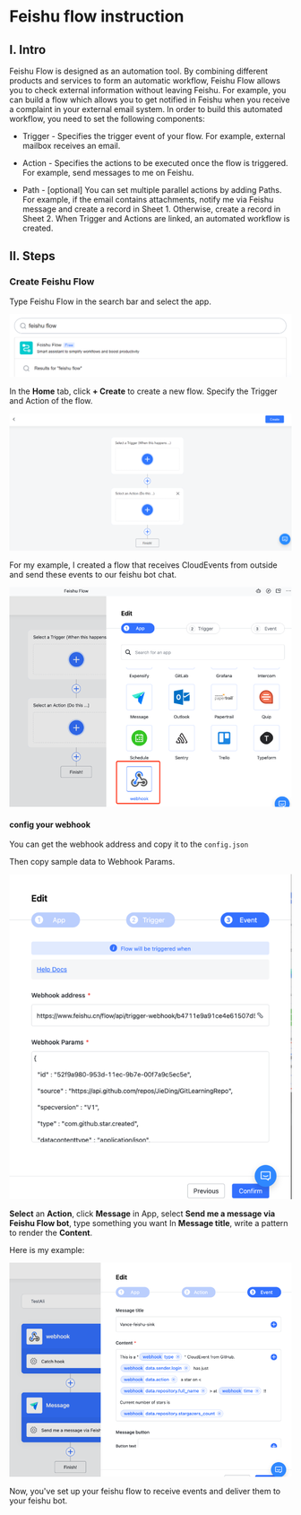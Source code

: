 # Feishu flow instruction

## I. Intro

Feishu Flow is designed as an automation tool. By combining different products and services to form an automatic workflow, Feishu Flow allows you to check external information without leaving Feishu. For example, you can build a flow which allows you to get notified in Feishu when you receive a complaint in your external email system.
In order to build this automated workflow, you need to set the following components:

- Trigger - Specifies the trigger event of your flow. For example, external mailbox receives an email.

- Action - Specifies the actions to be executed once the flow is triggered. For example, send messages to me on Feishu.

- Path - [optional] You can set multiple parallel actions by adding Paths. For example, if the email contains attachments, notify me via Feishu message and create a record in Sheet 1. Otherwise, create a record in Sheet 2.
When Trigger and Actions are linked, an automated workflow is created. 

## II. Steps
### Create Feishu Flow

Type Feishu Flow in the search bar and select the app. 

![feishuflow](feishuflow_1.png)

In the **Home** tab, click **+ Create** to create a new flow. Specify the Trigger and Action of the flow.

![feishuflow](feishuflow_2.png)

For my example, I created a flow that receives CloudEvents from outside and send these events to our feishu bot chat.

![feishuflow](webhook.png)

#### config your webhook

You can get the webhook address and copy it to the `config.json`

Then copy sample data to Webhook Params.

![feishuflow](webhook2.png)

**Select** an **Action**, click **Message** in App, 
select **Send me a message via Feishu Flow bot**, 
type something you want In **Message title**, 
write a pattern to render the **Content**.

Here is my example:

![feishuflow](message.png)

Now, you've set up your feishu flow to receive events and deliver them to your feishu bot.
